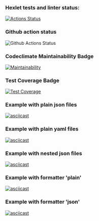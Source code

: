 ### Hexlet tests and linter status:
[![Actions Status](https://github.com/yudzhum/python-project-50/workflows/hexlet-check/badge.svg)](https://github.com/yudzhum/python-project-50/actions)

### Github action status
![Github Actions Status](https://github.com/yudzhum/python-project-50/actions/workflows/check.yml/badge.svg)

### Codeclimate Maintainability Badge
[![Maintainability](https://api.codeclimate.com/v1/badges/3c46f84820c6fad359a5/maintainability)](https://codeclimate.com/github/yudzhum/python-project-50/maintainability)

### Test Coverage Badge
[![Test Coverage](https://api.codeclimate.com/v1/badges/3c46f84820c6fad359a5/test_coverage)](https://codeclimate.com/github/yudzhum/python-project-50/test_coverage)

### Example with plain json files
[![asciicast](https://asciinema.org/a/NDAeZuyjDw54TVVtMyfAB7M1Y.svg)](https://asciinema.org/a/NDAeZuyjDw54TVVtMyfAB7M1Y)

### Example with plain yaml files
[![asciicast](https://asciinema.org/a/dlAKmycEUojlG7klfzRuqksXB.svg)](https://asciinema.org/a/dlAKmycEUojlG7klfzRuqksXB)

### Example with nested json files
[![asciicast](https://asciinema.org/a/9jZoTUeGlj1dGGXvByfcS0MY8.svg)](https://asciinema.org/a/9jZoTUeGlj1dGGXvByfcS0MY8)

### Example with formatter 'plain'
[![asciicast](https://asciinema.org/a/P8UMN7H4Dg6HnoRcjePXqMutJ.svg)](https://asciinema.org/a/P8UMN7H4Dg6HnoRcjePXqMutJ)

### Example with formatter 'json'
[![asciicast](https://asciinema.org/a/qem4mRRgxlxn8rSZL1r48TXz4.svg)](https://asciinema.org/a/qem4mRRgxlxn8rSZL1r48TXz4)
